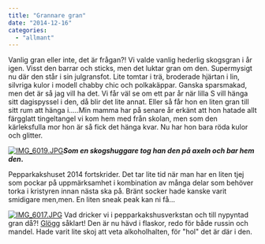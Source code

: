 ```yaml
---
title: "Grannare gran"
date: "2014-12-16"
categories: 
  - "allmant"
---
```


Vanlig gran eller inte, det är frågan?! Vi valde vanlig hederlig skogsgran i år igen. Visst den barrar och sticks, men det luktar gran om den. Supermysigt nu där den står i sin julgransfot. Lite tomtar i trä, broderade hjärtan i lin, silvriga kulor i modell chabby chic och polkakäppar. Ganska sparsmakad, men det är så jag vill ha det. Vi får väl se om ett par år när lilla S vill hänga sitt dagispyssel i den, då blir det lite annat. Eller så får hon en liten gran till sitt rum att hänga i.....Min mamma har på senare år erkänt att hon hatade allt färgglatt tingeltangel vi kom hem med från skolan, men som den kärleksfulla mor hon är så fick det hänga kvar. Nu har hon bara röda kulor och glitter.  
  
[![IMG_6019.JPG](images/IMG_6019.jpg)](http://import.local/wp-content/uploads/2014/12/IMG_6019.jpg)**_Som en skogshuggare tog han den på axeln och bar hem den_.**

Pepparkakshuset 2014 fortskrider. Det tar lite tid när man har en liten tjej som pockar på uppmärksamhet i kombination av många delar som behöver torka i kristyren innan nästa ska på. Bränt socker hade kanske varit smidigare men,men. En liten sneak peak kan ni få...  
  
[![IMG_6017.JPG](images/IMG_6017.jpg)](http://import.local/wp-content/uploads/2014/12/IMG_6017.jpg) Vad dricker vi i pepparkakshusverkstan och till nypyntad gran då?! [Glögg](http://import.local/2013/10/28/glogg/) såklart! Den är nu hävd i flaskor, redo för både russin och mandel. Hade varit lite skoj att veta alkoholhalten, för "hol" det är där i den.
